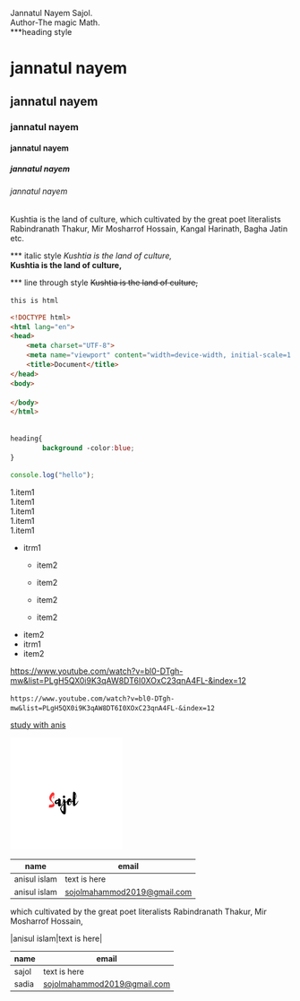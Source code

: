 Jannatul Nayem Sajol.  
Author-The magic Math.  
***heading style
# jannatul nayem
## jannatul nayem
### jannatul nayem
#### jannatul nayem
##### jannatul nayem
###### jannatul nayem
  
<p>Kushtia is the land of culture, which cultivated by the great poet literalists Rabindranath Thakur, Mir Mosharrof Hossain, Kangal Harinath, Bagha Jatin etc.</p>  

*** italic style
<i>Kushtia is the land of culture,</i>  
__Kushtia is the land of culture,__   

*** line through style
~~Kushtia is the land of culture,~~

`this is html`
```html
<!DOCTYPE html>
<html lang="en">
<head>
    <meta charset="UTF-8">
    <meta name="viewport" content="width=device-width, initial-scale=1.0">
    <title>Document</title>
</head>
<body>
    
</body>
</html>
```
```CSS

heading{
        background -color:blue;
}
```
```javascript
console.log("hello");

```

1.item1      
1.item1   
1.item1  
1.item1  
1.item1  

- itrm1 
  - item2 
   - item2 
    - item2 

    - item2 
- item2
- itrm1  
- item2  

https://www.youtube.com/watch?v=bl0-DTgh-mw&list=PLgH5QX0i9K3qAW8DT6I0XOxC23qnA4FL-&index=12


`https://www.youtube.com/watch?v=bl0-DTgh-mw&list=PLgH5QX0i9K3qAW8DT6I0XOxC23qnA4FL-&index=12`

[study with anis](https://www.youtube.com/watch?v=bl0-DTgh-mw&list=PLgH5QX0i9K3qAW8DT6I0XOxC23qnA4FL-&index=12)




<!-- ![profile](Sajol.png) -->

<img src="Sajol.png" height="200" width="200" title="profile image">

| name | email |  
|------|-------|
|anisul islam|text is here|
|anisul islam|sojolmahammod2019@gmail.com|



<p>which cultivated by the great poet literalists Rabindranath Thakur, Mir Mosharrof Hossain,<p>
|anisul islam|text is here|

| name | email |  
|------|-------|
|sajol|text is here|
|sadia|sojolmahammod2019@gmail.com|


